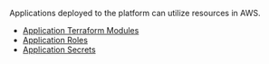 Applications deployed to the platform can utilize resources in AWS.

  - [Application Terraform
    Modules](../../provision/application-resources/application-terraform-modules.md)
  - [Application
    Roles](../../provision/application-resources/application-roles.md)
  - [Application
    Secrets](../../provision/application-resources/application-secrets.md)
